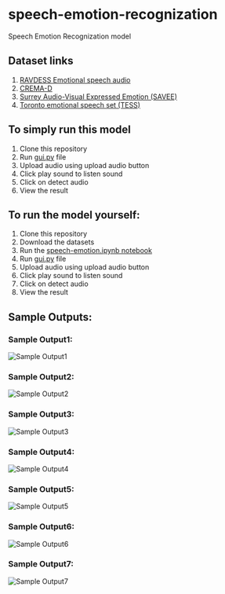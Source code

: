 # speech-emotion-recognization
Speech Emotion Recognization model
## Dataset links
1. [RAVDESS Emotional speech audio](https://www.kaggle.com/datasets/uwrfkaggler/ravdess-emotional-speech-audio/code)
2. [CREMA-D](https://www.kaggle.com/datasets/ejlok1/cremad)
3. [Surrey Audio-Visual Expressed Emotion (SAVEE)](https://www.kaggle.com/datasets/ejlok1/surrey-audiovisual-expressed-emotion-savee)
4. [Toronto emotional speech set (TESS)](https://www.kaggle.com/datasets/ejlok1/toronto-emotional-speech-set-tess)
## To simply run this model
1. Clone this repository
2. Run [gui.py](https://github.com/RamanjaneyuluPulagam/speech-emotion-recognization/blob/main/gui.py) file
3. Upload audio using upload audio button
4. Click play sound to listen sound
5. Click on detect audio
6. View the result
## To run the model yourself:
1. Clone this repository
2. Download the datasets
3. Run the [speech-emotion.ipynb notebook](https://github.com/RamanjaneyuluPulagam/speech-emotion-recognization/blob/main/speech-emotion.ipynb)
4. Run [gui.py](https://github.com/RamanjaneyuluPulagam/speech-emotion-recognization/blob/main/gui.py) file
5. Upload audio using upload audio button
6. Click play sound to listen sound
7. Click on detect audio
8. View the result


## Sample Outputs:
### Sample Output1:
![Sample Output1](https://github.com/RamanjaneyuluPulagam/speech-emotion-recognization/blob/main/Screenshot%202024-01-25%20210806.png)
### Sample Output2:
![Sample Output2](https://github.com/RamanjaneyuluPulagam/speech-emotion-recognization/blob/main/Screenshot%202024-01-25%20210950.png)
### Sample Output3:
![Sample Output3](https://github.com/RamanjaneyuluPulagam/speech-emotion-recognization/blob/main/Screenshot%202024-01-25%20211132.png)
### Sample Output4:
![Sample Output4](https://github.com/RamanjaneyuluPulagam/speech-emotion-recognization/blob/main/Screenshot%202024-01-25%20211221.png)
### Sample Output5:
![Sample Output5](https://github.com/RamanjaneyuluPulagam/speech-emotion-recognization/blob/main/Screenshot%202024-01-25%20211309.png)
### Sample Output6:
![Sample Output6](https://github.com/RamanjaneyuluPulagam/speech-emotion-recognization/blob/main/Screenshot%202024-01-25%20211413.png)
### Sample Output7:
![Sample Output7](https://github.com/RamanjaneyuluPulagam/speech-emotion-recognization/blob/main/Screenshot%202024-01-25%20211519.png)
